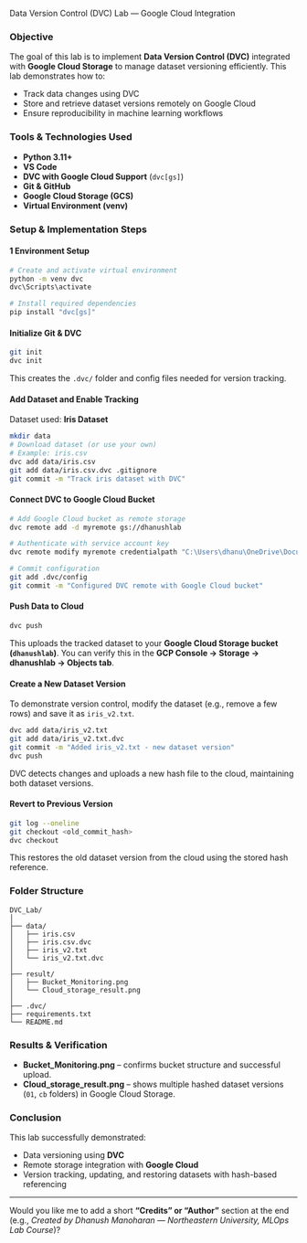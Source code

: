 Data Version Control (DVC) Lab — Google Cloud Integration

###  Objective

The goal of this lab is to implement **Data Version Control (DVC)** integrated with **Google Cloud Storage** to manage dataset versioning efficiently.
This lab demonstrates how to:

* Track data changes using DVC
* Store and retrieve dataset versions remotely on Google Cloud
* Ensure reproducibility in machine learning workflows


###  Tools & Technologies Used

* **Python 3.11+**
* **VS Code**
* **DVC with Google Cloud Support** (`dvc[gs]`)
* **Git & GitHub**
* **Google Cloud Storage (GCS)**
* **Virtual Environment (venv)**



###  Setup & Implementation Steps

#### 1️ Environment Setup

```bash
# Create and activate virtual environment
python -m venv dvc
dvc\Scripts\activate

# Install required dependencies
pip install "dvc[gs]"
```

####  Initialize Git & DVC

```bash
git init
dvc init
```

This creates the `.dvc/` folder and config files needed for version tracking.

####  Add Dataset and Enable Tracking

Dataset used: **Iris Dataset**

```bash
mkdir data
# Download dataset (or use your own)
# Example: iris.csv
dvc add data/iris.csv
git add data/iris.csv.dvc .gitignore
git commit -m "Track iris dataset with DVC"
```

####  Connect DVC to Google Cloud Bucket

```bash
# Add Google Cloud bucket as remote storage
dvc remote add -d myremote gs://dhanushlab

# Authenticate with service account key
dvc remote modify myremote credentialpath "C:\Users\dhanu\OneDrive\Documents\mlopslab-476800-7644e65fe0c6.json"

# Commit configuration
git add .dvc/config
git commit -m "Configured DVC remote with Google Cloud bucket"
```

####  Push Data to Cloud

```bash
dvc push
```

This uploads the tracked dataset to your **Google Cloud Storage bucket (`dhanushlab`)**.
You can verify this in the **GCP Console → Storage → dhanushlab → Objects tab**.

####  Create a New Dataset Version

To demonstrate version control, modify the dataset (e.g., remove a few rows) and save it as `iris_v2.txt`.

```bash
dvc add data/iris_v2.txt
git add data/iris_v2.txt.dvc
git commit -m "Added iris_v2.txt - new dataset version"
dvc push
```

 DVC detects changes and uploads a new hash file to the cloud, maintaining both dataset versions.

####  Revert to Previous Version

```bash
git log --oneline
git checkout <old_commit_hash>
dvc checkout
```

This restores the old dataset version from the cloud using the stored hash reference.

###  Folder Structure

```
DVC_Lab/
│
├── data/
│   ├── iris.csv
│   ├── iris.csv.dvc
│   ├── iris_v2.txt
│   └── iris_v2.txt.dvc
│
├── result/
│   ├── Bucket_Monitoring.png
│   └── Cloud_storage_result.png
│
├── .dvc/
├── requirements.txt
└── README.md
```

###  Results & Verification

* **Bucket_Monitoring.png** – confirms bucket structure and successful upload.
* **Cloud_storage_result.png** – shows multiple hashed dataset versions (`01`, `cb` folders) in Google Cloud Storage.

###  Conclusion

This lab successfully demonstrated:

* Data versioning using **DVC**
* Remote storage integration with **Google Cloud**
* Version tracking, updating, and restoring datasets with hash-based referencing

---

Would you like me to add a short **“Credits” or “Author”** section at the end (e.g., *Created by Dhanush Manoharan — Northeastern University, MLOps Lab Course*)?
